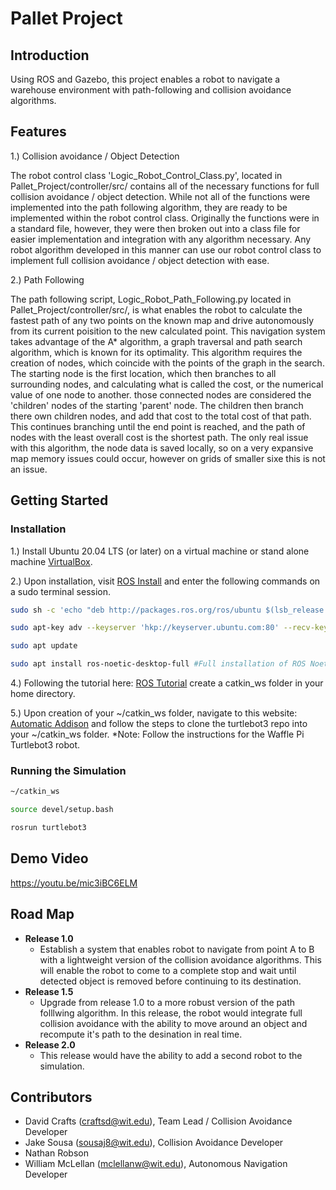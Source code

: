 # Pallet Project

## Introduction 

Using ROS and Gazebo, this project enables a robot to navigate a warehouse environment with path-following and collision avoidance algorithms.

## Features
1.) Collision avoidance / Object Detection

The robot control class 'Logic_Robot_Control_Class.py', located in Pallet_Project/controller/src/ contains all of the necessary functions for full collision avoidance / object detection. While not all of the functions were implemented into the path following algorithm, they are ready to be implemented within the robot control class. Originally the functions were in a standard file, however, they were then broken out into a class file for easier implementation and integration with any algorithm necessary. Any robot algorithm developed in this manner can use our robot control class to implement full collision avoidance / object detection with ease. 

2.) Path Following

The path following script, Logic_Robot_Path_Following.py located in Pallet_Project/controller/src/, is what enables the robot to calculate the fastest path of any two points on the known map and drive autonomously from its current poisition to the new calculated point. This navigation system takes advantage of the A* algorithm, a graph traversal and path search algorithm, which is known for its optimality. This algorithm requires the creation of nodes, which coincide with the points of the graph in the search. The starting node is the first location, which then branches to all surrounding nodes, and calculating what is called the cost, or the numerical value of one node to another. those connected nodes are considered the 'children' nodes of the starting 'parent' node. The children then branch there own children nodes, and add that cost to the total cost of that path. This continues branching until the end point is reached, and the path of nodes with the least overall cost is the shortest path. The only real issue with this algorithm, the node data is saved locally, so on a very expansive map memory issues could occur, however on grids of smaller sixe this is not an issue.

## Getting Started

### Installation

1.) Install Ubuntu 20.04 LTS (or later) on a virtual machine or stand alone machine [VirtualBox](https://www.virtualbox.org/).

2.) Upon installation, visit [ROS Install](http://wiki.ros.org/Installation/Ubuntu) and enter the following commands on a sudo terminal session. 

```bash
sudo sh -c 'echo "deb http://packages.ros.org/ros/ubuntu $(lsb_release -sc) main" > /etc/apt/sources.list.d/ros-latest.list'

sudo apt-key adv --keyserver 'hkp://keyserver.ubuntu.com:80' --recv-key C1CF6E31E6BADE8868B172B4F42ED6FBAB17C654

sudo apt update

sudo apt install ros-noetic-desktop-full #Full installation of ROS Noetic / Gazebo
```
4.) Following the tutorial here: [ROS Tutorial](http://wiki.ros.org/catkin/Tutorials/create_a_workspace) create a catkin_ws folder in your home directory.

5.) Upon creation of your ~/catkin_ws folder, navigate to this website: [Automatic Addison](https://automaticaddison.com/how-to-launch-the-turtlebot3-simulation-with-ros/) and follow the steps to clone the turtlebot3 repo into your ~/catkin_ws folder. *Note: Follow the instructions for the Waffle Pi Turtlebot3 robot.

### Running the Simulation

```bash
~/catkin_ws 

source devel/setup.bash

rosrun turtlebot3

```

## Demo Video

https://youtu.be/mic3iBC6ELM

## Road Map
* **Release 1.0** 
    * Establish a system that enables robot to navigate from point A to B with a lightweight version of the collision avoidance algorithms. This will enable the robot to come to a complete stop and wait until detected object is removed before continuing to its destination. 
* **Release 1.5**
    * Upgrade from release 1.0 to a more robust version of the path folllwing algorithm. In this release, the robot would integrate full collision avoidance with the ability to move around an object and recompute it's path to the desination in real time.
* **Release 2.0**
    * This release would have the ability to add a second robot to the simulation.

## Contributors

- David Crafts (craftsd@wit.edu), Team Lead / Collision Avoidance Developer
- Jake Sousa (sousaj8@wit.edu), Collision Avoidance Developer
- Nathan Robson
- William McLellan (mclellanw@wit.edu), Autonomous Navigation Developer
